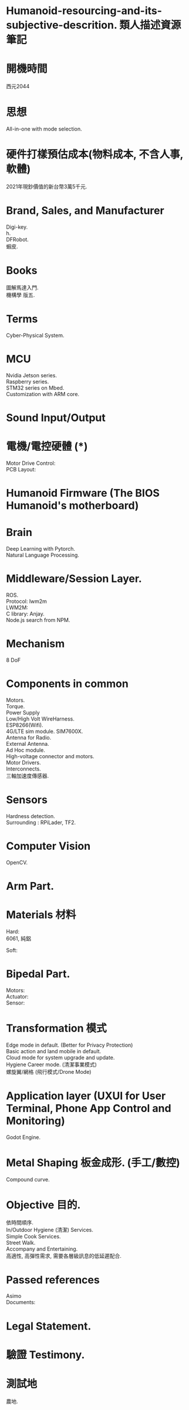 # Humanoid-resourcing-and-its-subjective-descrition. 類人描述資源筆記
開機時間
====
西元2044<br>

思想
====
All-in-one with mode selection.

硬件打樣預估成本(物料成本, 不含人事, 軟體)
====
2021年現鈔價值的新台幣3萬5千元.<br>

Brand, Sales, and Manufacturer
====
Digi-key.<br>
h.<br>
DFRobot.<br>
蝦皮.<br>

Books
====
圖解馬達入門. <br>
機構學 版五. <br>

Terms
====
Cyber-Physical System.<br>

MCU
====
Nvidia Jetson series. <br>
Raspberry series. <br>
STM32 series on Mbed. <br>
Customization with ARM core.<br>

Sound Input/Output
====

電機/電控硬體 (*)
====
Motor Drive Control: <br>
PCB Layout: <br>


Humanoid Firmware (The BIOS  Humanoid's motherboard)
====


Brain
====
Deep Learning with Pytorch. <br>
Natural Language Processing. <br>


Middleware/Session Layer.
====
ROS.<br>
Protocol: lwm2m<br>
LWM2M:<br>
C library: Anjay.<br>
Node.js search from NPM.<br>

Mechanism
====
8 DoF

Components in common
====
Motors.<br>
Torque.<br>
Power Supply<br>
Low/High Volt WireHarness. <br>
ESP8266(Wifi).<br>
4G/LTE sim module. SIM7600X.<br>
Antenna for Radio.<br>
External Antenna.<br>
Ad Hoc module.<br>
High-voltage connector and motors.<br>
Motor Drivers.<br>
Interconnects.<br>
三軸加速度傳感器.<br>

Sensors
====
Hardness detection.<br>
Surrounding : RPiLader, TF2.<br>

Computer Vision
====
OpenCV.

Arm Part.
====

Materials 材料
====
Hard:<br>
6061, 純鋁<br>

Soft:<br>

Bipedal Part.
====
Motors: <br>
Actuator: <br>
Sensor: <br>

Transformation 模式
====
Edge mode in default. (Better for Privacy Protection) <br>
Basic action and land mobile in default. <br>
Cloud mode for system upgrade and update. <br>
Hygiene Career mode. (清潔事業模式) <br>
螺旋翼/網格 (飛行模式/Drone Mode) <br>


Application layer (UXUI for User Terminal, Phone App Control and Monitoring)
====
Godot Engine.<br>

Metal Shaping 板金成形.  (手工/數控)
====
Compound curve.<br>

Objective 目的.
====
依時間順序.<br>
In/Outdoor Hygiene (清潔) Services.<br>
Simple Cook Services.<br>
Street Walk.<br>
Accompany and Entertaining.<br>
高適性, 高彈性需求, 需要各層級訊息的低延遲配合.

Passed references
====
Asimo<br>
Documents:<br>

Legal Statement.
====

驗證 Testimony.
====

測試地
====
農地.

